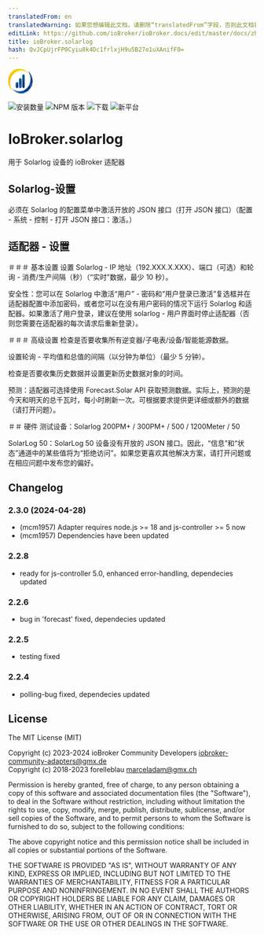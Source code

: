 ```yaml
---
translatedFrom: en
translatedWarning: 如果您想编辑此文档，请删除“translatedFrom”字段，否则此文档将再次自动翻译
editLink: https://github.com/ioBroker/ioBroker.docs/edit/master/docs/zh-cn/adapterref/iobroker.solarlog/README.md
title: ioBroker.solarlog
hash: QvJCpUjrFP0Cyiu8k4Dc1frlxjH9u5B27o1uXAnifF0=
---
```

![标识](../../../en/adapterref/iobroker.solarlog/admin/solarlog.png)

![安装数量](http://iobroker.live/badges/solarlog-stable.svg)
![NPM 版本](http://img.shields.io/npm/v/iobroker.solarlog.svg)
![下载](https://img.shields.io/npm/dm/iobroker.solarlog.svg)
![新平台](https://nodei.co/npm/iobroker.solarlog.png?downloads=true)

# IoBroker.solarlog
用于 Solarlog 设备的 ioBroker 适配器

## Solarlog-设置
必须在 Solarlog 的配置菜单中激活开放的 JSON 接口（打开 JSON 接口）（配置 - 系统 - 控制 - 打开 JSON 接口：激活。）

## 适配器 - 设置
＃＃＃ 基本设置
设置 Solarlog - IP 地址（192.XXX.X.XXX）、端口（可选）和轮询 - 消费/生产间隔（秒）（“实时”数据，最少 10 秒）。

安全性：您可以在 Solarlog 中激活“用户” - 密码和“用户登录已激活”复选框并在适配器配置中添加密码，或者您可以在没有用户密码的情况下运行 Solarlog 和适配器。如果激活了用户登录，建议在使用 solarlog - 用户界面时停止适配器（否则您需要在适配器的每次请求后重新登录）。

＃＃＃ 高级设置
检查是否要收集所有逆变器/子电表/设备/智能能源数据。

设置轮询 - 平均值和总值的间隔（以分钟为单位）（最少 5 分钟）。

检查是否要收集历史数据并设置更新历史数据对象的时间。

预测：适配器可选择使用 Forecast.Solar API 获取预测数据。实际上，预测的是今天和明天的总千瓦时，每小时刷新一次。可根据要求提供更详细或额外的数据（请打开问题）。

＃＃ 硬件
测试设备：Solarlog 200PM+ / 300PM+ / 500 / 1200Meter / 50

SolarLog 50：SolarLog 50 设备没有开放的 JSON 接口。因此，“信息”和“状态”通道中的某些值将为“拒绝访问”。如果您更喜欢其他解决方案，请打开问题或在相应问题中发布您的偏好。

## Changelog
<!--
    Placeholder for the next version (at the beginning of the line):
    ### **WORK IN PROGRESS**
-->
### 2.3.0 (2024-04-28)
* (mcm1957) Adapter requires node.js >= 18 and js-controller >= 5 now
* (mcm1957) Dependencies have been updated

### 2.2.8

-   ready for js-controller 5.0, enhanced error-handling, dependecies updated

### 2.2.6

-   bug in 'forecast' fixed, dependecies updated

### 2.2.5

-   testing fixed

### 2.2.4

-   polling-bug fixed, dependecies updated

## License

The MIT License (MIT)

Copyright (c) 2023-2024 ioBroker Community Developers <iobroker-community-adapters@gmx.de>  
Copyright (c) 2018-2023 forelleblau marceladam@gmx.ch

Permission is hereby granted, free of charge, to any person obtaining a copy
of this software and associated documentation files (the "Software"), to deal
in the Software without restriction, including without limitation the rights
to use, copy, modify, merge, publish, distribute, sublicense, and/or sell
copies of the Software, and to permit persons to whom the Software is
furnished to do so, subject to the following conditions:

The above copyright notice and this permission notice shall be included in
all copies or substantial portions of the Software.

THE SOFTWARE IS PROVIDED "AS IS", WITHOUT WARRANTY OF ANY KIND, EXPRESS OR
IMPLIED, INCLUDING BUT NOT LIMITED TO THE WARRANTIES OF MERCHANTABILITY,
FITNESS FOR A PARTICULAR PURPOSE AND NONINFRINGEMENT. IN NO EVENT SHALL THE
AUTHORS OR COPYRIGHT HOLDERS BE LIABLE FOR ANY CLAIM, DAMAGES OR OTHER
LIABILITY, WHETHER IN AN ACTION OF CONTRACT, TORT OR OTHERWISE, ARISING FROM,
OUT OF OR IN CONNECTION WITH THE SOFTWARE OR THE USE OR OTHER DEALINGS IN
THE SOFTWARE.